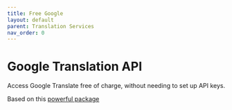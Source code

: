 ```yaml
---
title: Free Google
layout: default
parent: Translation Services
nav_order: 0
---
```


# Google Translation API

Access Google Translate free of charge, without needing to set up API keys.

Based on this [powerful package](https://github.com/Stichoza/google-translate-php)

